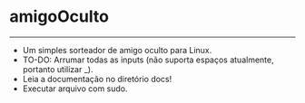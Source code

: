 # amigoOculto
---
- Um simples sorteador de amigo oculto para Linux.
- TO-DO: Arrumar todas as inputs (não suporta espaços atualmente, portanto utilizar _).
- Leia a documentação no diretório docs!
- Executar arquivo com sudo.
